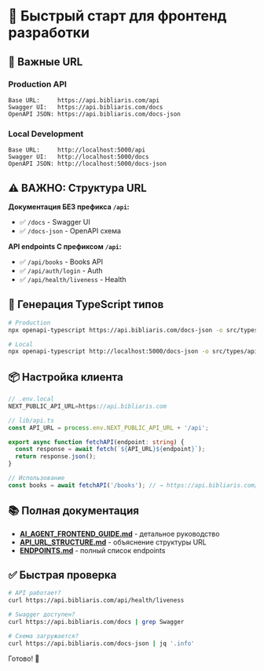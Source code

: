 # 🚀 Быстрый старт для фронтенд разработки

## 📍 Важные URL

### Production API

```
Base URL:     https://api.bibliaris.com/api
Swagger UI:   https://api.bibliaris.com/docs
OpenAPI JSON: https://api.bibliaris.com/docs-json
```

### Local Development

```
Base URL:     http://localhost:5000/api
Swagger UI:   http://localhost:5000/docs
OpenAPI JSON: http://localhost:5000/docs-json
```

## ⚠️ ВАЖНО: Структура URL

**Документация БЕЗ префикса `/api`:**

- ✅ `/docs` - Swagger UI
- ✅ `/docs-json` - OpenAPI схема

**API endpoints С префиксом `/api`:**

- ✅ `/api/books` - Books API
- ✅ `/api/auth/login` - Auth
- ✅ `/api/health/liveness` - Health

## 🔧 Генерация TypeScript типов

```bash
# Production
npx openapi-typescript https://api.bibliaris.com/docs-json -o src/types/api.ts

# Local
npx openapi-typescript http://localhost:5000/docs-json -o src/types/api.ts
```

## 📦 Настройка клиента

```typescript
// .env.local
NEXT_PUBLIC_API_URL=https://api.bibliaris.com

// lib/api.ts
const API_URL = process.env.NEXT_PUBLIC_API_URL + '/api';

export async function fetchAPI(endpoint: string) {
  const response = await fetch(`${API_URL}${endpoint}`);
  return response.json();
}

// Использование
const books = await fetchAPI('/books'); // → https://api.bibliaris.com/api/books
```

## 📚 Полная документация

- **[AI_AGENT_FRONTEND_GUIDE.md](AI_AGENT_FRONTEND_GUIDE.md)** - детальное руководство
- **[API_URL_STRUCTURE.md](API_URL_STRUCTURE.md)** - объяснение структуры URL
- **[ENDPOINTS.md](ENDPOINTS.md)** - полный список endpoints

## ✅ Быстрая проверка

```bash
# API работает?
curl https://api.bibliaris.com/api/health/liveness

# Swagger доступен?
curl https://api.bibliaris.com/docs | grep Swagger

# Схема загружается?
curl https://api.bibliaris.com/docs-json | jq '.info'
```

Готово! 🎉
